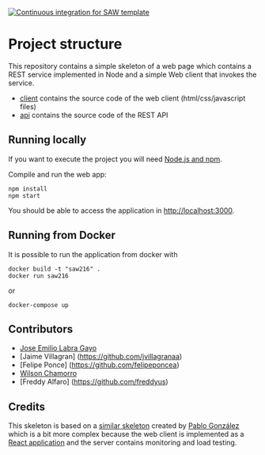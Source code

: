 [![Continuous integration for SAW template](https://github.com/sawmti/saw21_6/actions/workflows/ci.yml/badge.svg)](https://github.com/sawmti/saw21_6/actions/workflows/ci.yml)

# Project structure

This repository contains a simple skeleton of a web page which contains a REST service implemented in Node and a simple Web client that invokes the service. 

- [client](https://github.com/sawmti/saw21_6/tree/main/client) contains the source code of the web client (html/css/javascript files)
- [api](https://github.com/sawmti/saw21_6/tree/main/api) contains the source code of the REST API

## Running locally

If you want to execute the project you will need 
[Node.js and npm](https://www.npmjs.com/get-npm). 

Compile and run the web app:

```
npm install
npm start
```

You should be able to access the application in [http://localhost:3000](http://localhost:3000).

## Running from Docker

It is possible to run the application from docker with

```
docker build -t "saw216" .
docker run saw216
```

or 

```
docker-compose up
```

## Contributors

- [Jose Emilio Labra Gayo](http://labra.weso.es)
- [Jaime Villagran] (https://github.com/jvillagranaa)
- [Felipe Ponce] (https://github.com/felipeponcea)
- [Wilson Chamorro](https://github.com/wchamorroc)
- [Freddy Alfaro] (https://github.com/freddyus)


## Credits

This skeleton is based on a [similar skeleton](https://github.com/Arquisoft/radarin_0) created by [Pablo González](https://github.com/pglez82) which is a bit more complex because the web client is implemented as a [React application](https://reactjs.org/) and the server contains monitoring and load testing.
